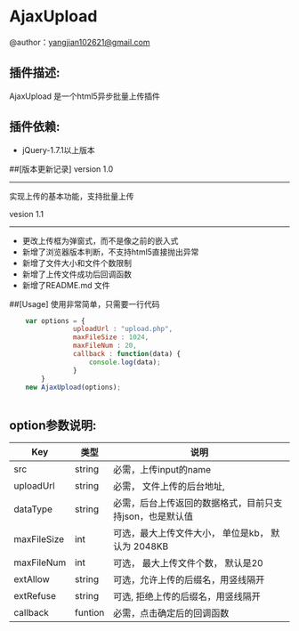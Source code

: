 AjaxUpload
========
>
@author：yangjian102621@gmail.com<br />

插件描述:
--------
AjaxUpload 是一个html5异步批量上传插件


插件依赖:
-------
* jQuery-1.7.1以上版本

##[版本更新记录]
version 1.0
******
实现上传的基本功能，支持批量上传

vesion 1.1
****
* 更改上传框为弹窗式，而不是像之前的嵌入式
* 新增了浏览器版本判断，不支持html5直接抛出异常
* 新增了文件大小和文件个数限制
* 新增了上传文件成功后回调函数
* 新增了README.md 文件

##[Usage]
使用非常简单，只需要一行代码

```javascript
    var options = {
				uploadUrl : "upload.php",
				maxFileSize : 1024,
				maxFileNum : 20,
				callback : function(data) {
					console.log(data);
				}
		}
    new AjaxUpload(options);
    
```
option参数说明:
-------------

Key  | 类型   | 说明
---|--- | ---
src | string | 必需，上传input的name
uploadUrl | string |必需， 文件上传的后台地址,
dataType | string|必需，后台上传返回的数据格式，目前只支持json，也是默认值
maxFileSize | int | 可选，最大上传文件大小， 单位是kb， 默认为 2048KB
maxFileNum | int | 可选， 最大上传文件个数， 默认是20
extAllow | string | 可选，允许上传的后缀名，用竖线隔开
extRefuse | string | 可选, 拒绝上传的后缀名，用竖线隔开
callback | funtion | 必需，点击确定后的回调函数











